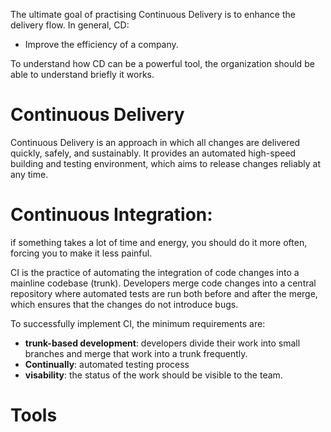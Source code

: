
The ultimate goal of practising Continuous Delivery is to enhance the delivery flow. In general, CD:

-	Improve the efficiency of a company.

To understand how CD can be a powerful tool, the organization should be able to understand briefly it works.

# Continuous Delivery 
Continuous Delivery is an approach in which all changes are delivered quickly, safely, and sustainably. It provides an automated high-speed building and testing environment, which aims to release changes reliably at any time. 


# Continuous Integration:

if something takes a lot of time and energy, you should do it more often, forcing you to make it less painful. 

CI is the practice of automating the integration of code changes into a mainline codebase (trunk). Developers merge code changes into a central repository where automated tests are run both before and after the merge, which ensures that the changes do not introduce bugs. 

To successfully implement CI, the minimum requirements are: 

-	**trunk-based development**: developers divide their work into small branches and merge that work into a trunk frequently.
-	**Continually**: automated testing process
-	**visability**: the status of the work should be visible to the team.

# Tools



